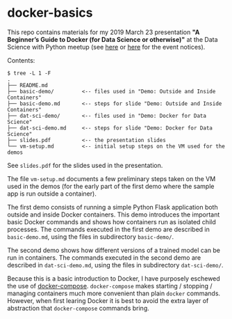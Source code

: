 # docker-basics

This repo contains materials for my 2019 March 23 presentation **"A Beginner’s Guide to Docker (for Data Science or otherwise)"** at the Data Science with Python meetup (see [here](https://www.meetup.com/League-of-Extraordinary-Algorithms/events/259583765/) or [here](https://www.meetup.com/socialdatascience/events/259587939/) for the event notices).

Contents:
```
$ tree -L 1 -F
.
├── README.md
├── basic-demo/         <-- files used in "Demo: Outside and Inside Containers"
├── basic-demo.md       <-- steps for slide "Demo: Outside and Inside Containers"
├── dat-sci-demo/       <-- files used in "Demo: Docker for Data Science"
├── dat-sci-demo.md     <-- steps for slide "Demo: Docker for Data Science"
├── slides.pdf          <-- the presentation slides
└── vm-setup.md         <-- initial setup steps on the VM used for the demos
```

See `slides.pdf` for the slides used in the presentation.

The file `vm-setup.md` documents a few preliminary steps taken on the VM used in the demos (for the early part of the first demo where the sample app is run outside a container).

The first demo consists of running a simple Python Flask application both outside and inside Docker containers. This demo introduces the important basic Docker commands and shows how containers run as isolated child processes. The commands executed in the first demo are described in `basic-demo.md`, using the files in subdirectory `basic-demo/`.

The second demo shows how different versions of a trained model can be run in containers. The commands executed in the second demo are described in `dat-sci-demo.md`, using the files in subdirectory `dat-sci-demo/`.

Because this is a basic introduction to Docker, I have purposely eschewed the use of [docker-compose](https://docs.docker.com/compose/). `docker-compose` makes starting / stopping / managing containers much more convenient than plain `docker` commands. However, when first learing Docker it is best to avoid the extra layer of abstraction that `docker-compose` commands bring.
